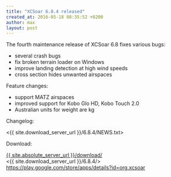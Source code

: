 ```yaml
---
title: "XCSoar 6.8.4 released"
created_at: 2016-05-18 08:35:52 +0200
author: max
layout: post
---
```


The fourth maintenance release of XCSoar 6.8 fixes various bugs:

* several crash bugs
* fix broken terrain loader on Windows
* improve landing detection at high wind speeds
* cross section hides unwanted airspaces

Feature changes:

* support MATZ airspaces
* improved support for Kobo Glo HD, Kobo Touch 2.0
* Australian units for weight are kg

Changelog:

  <{{ site.download_server_url }}/6.8.4/NEWS.txt>

Download:

 [{{ site.absolute_server_url }}/download/](/download/)  
 <{{ site.download_server_url }}/6.8.4/>  
 <https://play.google.com/store/apps/details?id=org.xcsoar>
